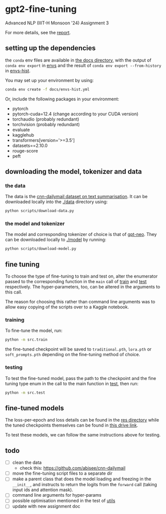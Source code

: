 # gpt2-fine-tuning
Advanced NLP (IIIT-H Monsoon '24) Assignment 3

For more details, see the [report](./docs/Report.pdf). 

## setting up the dependencies
the `conda` env files are available in [the docs directory](./docs/), with the output of `conda env export` in [envs](./docs/envs.yml) and the result of `conda env export --from-history` in [envs-hist](./docs/envs-hist.yml). 

You may set up your environment by using:
```sh
conda env create -f docs/envs-hist.yml
```

Or, include the following packages in your environment:
- pytorch
- pytorch-cuda=12.4 (change according to your CUDA version)
- torchaudio (probably redundant)
- torchvision (probably redundant)
- evaluate
- kagglehub
- transformers[version='>=3.5']
- datasets==2.10.0
- rouge-score
- peft

## downloading the model, tokenizer and data

### the data
The data is the [cnn-dailymail dataset on text summarisation](https://www.kaggle.com/datasets/gowrishankarp/newspaper-text-summarization-cnn-dailymail). It can be downloaded locally into the [./data](./data/) directory using:

```sh
python scripts/download-data.py
```

### the model and tokenizer 
The model and corresponding tokenizer of choice is that of [gpt-neo](https://huggingface.co/EleutherAI/gpt-neo-125m). They can be downloaded locally to [./model](./model/) by running:

```sh
python scripts/download-model.py
```

## fine tuning
To choose the type of fine-tuning to train and test on, alter the enumerator passed to the corresponding function in the `main` call of [train](./src/train.py) and [test](./src/test.py) respectively. The hyper-parameters, too, can be altered in the arguments to this call. 

The reason for choosing this rather than command line arguments was to allow easy copying of the scripts over to a Kaggle notebook. 

### training
To fine-tune the model, run:
```sh
python -m src.train
```
the fine-tuned checkpoint will be saved to `traditional.pth`, `lora.pth` or `soft_prompts.pth` depending on the fine-tuning method of choice. 

### testing
To test the fine-tuned model, pass the path to the checkpoint and the fine tuning type enum in the call to the main function in [test](./src/test.py), then run:
```sh
python -m src.test
```

## fine-tuned models
The loss-per-epoch and loss details can be found in the [res directory](./res/) while the tuned checkpoints themselves can be found in [this drive link](https://drive.google.com/drive/folders/1V3wf21I0HAq0Zu1b4B04rqkJKDBWX0y7?usp=sharing). 

To test these models, we can follow the same instructions above for testing. 

## todo
- [ ] clean the data
  - check this: https://github.com/abisee/cnn-dailymail
- [ ] move the fine-tuning script files to a separate dir
- [ ] make a parent class that does the model loading and freezing in the `__init__`, and instructs to return the logits from the `forward` call (taking input ids and attention mask).
- [ ] command line arguments for hyper-params   
- [ ] possible optimisation mentioned in the test of [utils](./src/utils.py)
- [ ] update with new assignment doc 

